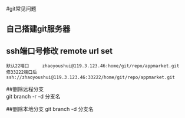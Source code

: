 #git常见问题

## 自己搭建git服务器



## ssh端口号修改 remote url set
    默认22端口     zhaoyoushui@119.3.123.46:home/git/repo/appmarket.git
    修33222端口后  ssh://zhaoyoushui@119.3.123.46:33222/home/git/repo/appmarket.git
    
    
##删除远程分支    
    git branch -r -d 分支名
       
##删除本地分支
    git branch -d   分支名        